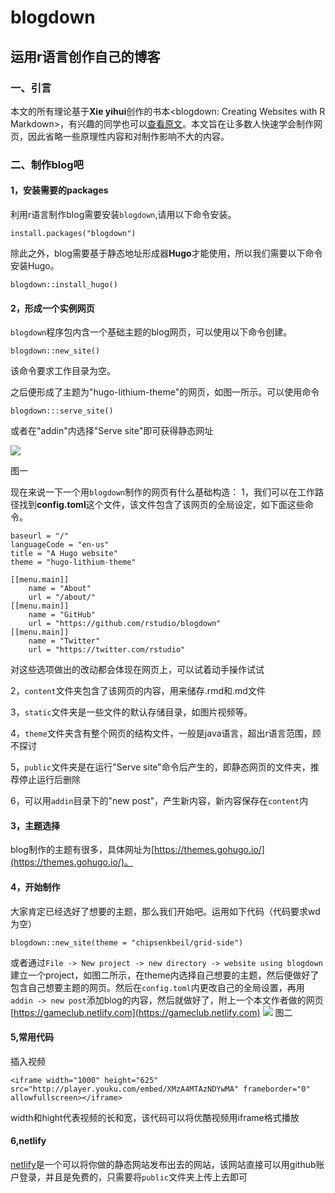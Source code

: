 # blogdown

## 运用r语言创作自己的博客


### 一、引言
本文的所有理论基于**Xie yihui**创作的书本<blogdown: Creating Websites with R Markdown>，有兴趣的同学也可以[查看原文](https://bookdown.org/yihui/blogdown/)。本文旨在让多数人快速学会制作网页，因此省略一些原理性内容和对制作影响不大的内容。


### 二、制作blog吧


#### 1，安装需要的packages
利用r语言制作blog需要安装`blogdown`,请用以下命令安装。


```     
install.packages("blogdown")     
```


除此之外，blog需要基于静态地址形成器**Hugo**才能使用，所以我们需要以下命令安装Hugo。


```     
blogdown::install_hugo()         
```

#### 2，形成一个实例网页

`blogdown`程序包内含一个基础主题的blog网页，可以使用以下命令创建。


```    
blogdown::new_site()      
```

该命令要求工作目录为空。


之后便形成了主题为"hugo-lithium-theme"的网页，如图一所示。可以使用命令


```
blogdown:::serve_site()
```


或者在"addin"内选择"Serve site"即可获得静态网址


![](https://bookdown.org/yihui/blogdown/images/lithium-theme.png)


图一


现在来说一下一个用`blogdown`制作的网页有什么基础构造：
1，我们可以在工作路径找到**config.toml**这个文件，该文件包含了该网页的全局设定，如下面这些命令。


```
baseurl = "/"
languageCode = "en-us"
title = "A Hugo website"
theme = "hugo-lithium-theme"

[[menu.main]]
    name = "About"
    url = "/about/"
[[menu.main]]
    name = "GitHub"
    url = "https://github.com/rstudio/blogdown"
[[menu.main]]
    name = "Twitter"
    url = "https://twitter.com/rstudio"
```
对这些选项做出的改动都会体现在网页上，可以试着动手操作试试

2，`content`文件夹包含了该网页的内容，用来储存.rmd和.md文件

3，`static`文件夹是一些文件的默认存储目录，如图片视频等。

4，`theme`文件夹含有整个网页的结构文件，一般是java语言，超出r语言范围，顾不探讨

5，`public`文件夹是在运行"Serve site"命令后产生的，即静态网页的文件夹，推荐停止运行后删除

6，可以用`addin`目录下的"new post"，产生新内容，新内容保存在`content`内


#### 3，主题选择

blog制作的主题有很多，具体网址为[https://themes.gohugo.io/](https://themes.gohugo.io/)。

#### 4，开始制作

大家肯定已经选好了想要的主题，那么我们开始吧。运用如下代码（代码要求wd为空）
```
blogdown::new_site(theme = "chipsenkbeil/grid-side")
```
或者通过`File -> New project -> new directory -> website using blogdown`建立一个project，如图二所示，在theme内选择自己想要的主题，然后便做好了包含自己想要主题的网页。然后在`config.toml`内更改自己的全局设置，再用`addin -> new post`添加blog的内容，然后就做好了，附上一个本文作者做的网页[https://gameclub.netlify.com](https://gameclub.netlify.com)
![](https://github.com/notplayingcute/blogdown/blob/master/%E5%B1%8F%E5%B9%95%E6%88%AA%E5%9B%BE(2).png)
图二


#### 5,常用代码
插入视频
```
<iframe width="1000" height="625" src="http://player.youku.com/embed/XMzA4MTAzNDYwMA" frameborder="0" allowfullscreen></iframe>
```
width和hight代表视频的长和宽，该代码可以将优酷视频用iframe格式播放

#### 6,netlify
[netlify](https://app.netlify.com/)是一个可以将你做的静态网站发布出去的网站，该网站直接可以用github账户登录，并且是免费的，只需要将`public`文件夹上传上去即可

